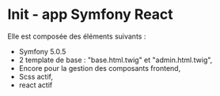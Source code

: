 # Init - app Symfony React

Elle est composée des éléments suivants :
- Symfony 5.0.5
- 2 template de base : "base.html.twig" et "admin.html.twig",
- Encore pour la gestion des composants frontend,
- Scss actif,
- react actif